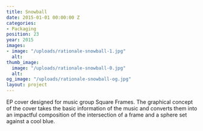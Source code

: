 ```yaml
---
title: Snowball
date: 2015-01-01 00:00:00 Z
categories:
- Packaging
position: 23
year: 2015
images:
- image: "/uploads/rationale-snowball-1.jpg"
  alt: 
thumb_image:
  image: "/uploads/rationale-snowball-0.jpg"
  alt: 
og_image: "/uploads/rationale-snowball-og.jpg"
layout: project
---
```


EP cover designed for music group Square Frames. The graphical concept of the cover takes the basic information of the music and converts them into an impactful composition of the intersection of a frame and a sphere set against a cool blue.
